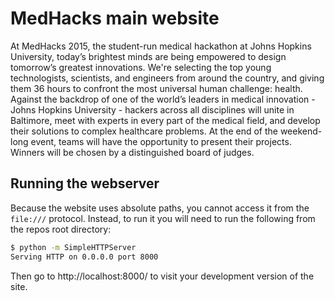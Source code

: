 # MedHacks main website

At MedHacks 2015, the student-run medical hackathon at Johns Hopkins University, today’s brightest minds are being empowered to design tomorrow’s greatest innovations. We're selecting the top young technologists, scientists, and engineers from around the country, and giving them 36 hours to confront the most universal human challenge: health. Against the backdrop of one of the world’s leaders in medical innovation - Johns Hopkins University - hackers across all disciplines will unite in Baltimore, meet with experts in every part of the medical field, and develop their solutions to complex healthcare problems. At the end of the weekend-long event, teams will have the opportunity to present their projects. Winners will be chosen by a distinguished board of judges.

## Running the webserver
Because the website uses absolute paths, you cannot access it from the `file:///` protocol. Instead, to run it you will need to run the following from the repos root directory:

```bash
$ python -m SimpleHTTPServer
Serving HTTP on 0.0.0.0 port 8000
```

Then go to http://localhost:8000/ to visit your development version of the site.
